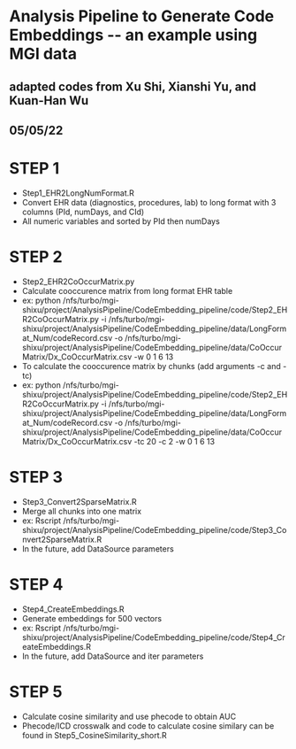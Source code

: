 # Analysis Pipeline to Generate Code Embeddings -- an example using MGI data

## adapted codes from Xu Shi, Xianshi Yu, and Kuan-Han Wu ##
## 05/05/22 ##

# STEP 1 #
- Step1_EHR2LongNumFormat.R
- Convert EHR data (diagnostics, procedures, lab) to long format with 3 columns (PId, numDays, and CId)
- All numeric variables and sorted by PId then numDays

# STEP 2 #
- Step2_EHR2CoOccurMatrix.py
- Calculate cooccurence matrix from long format EHR table
- ex: python /nfs/turbo/mgi-shixu/project/AnalysisPipeline/CodeEmbedding_pipeline/code/Step2_EHR2CoOccurMatrix.py -i /nfs/turbo/mgi-shixu/project/AnalysisPipeline/CodeEmbedding_pipeline/data/LongFormat_Num/codeRecord.csv -o /nfs/turbo/mgi-shixu/project/AnalysisPipeline/CodeEmbedding_pipeline/data/CoOccurMatrix/Dx_CoOccurMatrix.csv -w 0 1 6 13
- To calculate the cooccurence matrix by chunks (add arguments -c and -tc)
- ex: python /nfs/turbo/mgi-shixu/project/AnalysisPipeline/CodeEmbedding_pipeline/code/Step2_EHR2CoOccurMatrix.py -i /nfs/turbo/mgi-shixu/project/AnalysisPipeline/CodeEmbedding_pipeline/data/LongFormat_Num/codeRecord.csv -o /nfs/turbo/mgi-shixu/project/AnalysisPipeline/CodeEmbedding_pipeline/data/CoOccurMatrix/Dx_CoOccurMatrix.csv -tc 20 -c 2 -w 0 1 6 13

# STEP 3 #
- Step3_Convert2SparseMatrix.R
- Merge all chunks into one matrix
- ex: Rscript /nfs/turbo/mgi-shixu/project/AnalysisPipeline/CodeEmbedding_pipeline/code/Step3_Convert2SparseMatrix.R
- In the future, add DataSource parameters

# STEP 4 #
- Step4_CreateEmbeddings.R
- Generate embeddings for 500 vectors
- ex: Rscript /nfs/turbo/mgi-shixu/project/AnalysisPipeline/CodeEmbedding_pipeline/code/Step4_CreateEmbeddings.R
- In the future, add DataSource and iter parameters

# STEP 5 #
- Calculate cosine similarity and use phecode to obtain AUC
- Phecode/ICD crosswalk and code to calculate cosine similary can be found in Step5_CosineSimilarity_short.R
